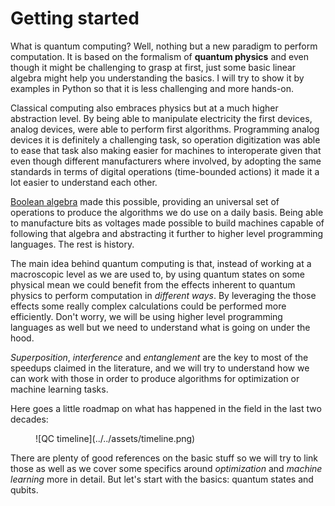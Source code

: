 # Getting started

What is quantum computing? Well, nothing but a new paradigm to perform computation. It is based on the formalism of **quantum physics** and even though it might be challenging to grasp at first, just some basic linear algebra might help you understanding the basics. I will try to show it by examples in Python so that it is less challenging and more hands-on.

Classical computing also embraces physics but at a much higher abstraction level. By being able to manipulate electricity the first devices, analog devices, were able to perform first algorithms. Programming analog devices it is definitely a challenging task, so operation digitization was able to ease that task also making easier for machines to interoperate given that even though different manufacturers where involved, by adopting the same standards in terms of digital operations (time-bounded actions) it made it a lot easier to understand each other.

[Boolean algebra](https://en.wikipedia.org/wiki/Boolean_algebra) made this possible, providing an universal set of operations to produce the algorithms we do use on a daily basis. Being able to manufacture bits as voltages made possible to build machines capable of following that algebra and abstracting it further to higher level programming languages. The rest is history.

The main idea behind quantum computing is that, instead of working at a macroscopic level as we are used to, by using quantum states on some physical mean we could benefit from the effects inherent to quantum physics to perform computation in _different ways_. By leveraging the those effects some really complex calculations could be performed more efficiently. Don't worry, we will be using higher level programming languages as well but we need to understand what is going on under the hood.

_Superposition_, _interference_ and _entanglement_ are the key to most of the speedups claimed in the literature, and we will try to understand how we can work with those in order to produce algorithms for optimization or machine learning tasks.

Here goes a little roadmap on what has happened in the field in the last two decades:
<figure markdown>
  ![QC timeline](../../assets/timeline.png)
</figure>

There are plenty of good references on the basic stuff so we will try to link those as well as we cover some specifics around _optimization_ and _machine learning_ more in detail. But let's start with the basics: quantum states and qubits.